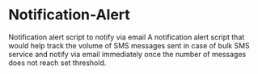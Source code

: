 # Notification-Alert
Notification alert script to notify via email
A notification alert script that would help track the volume of SMS messages sent in case of bulk SMS service and notify via email immediately once the number of messages does not reach set threshold.

